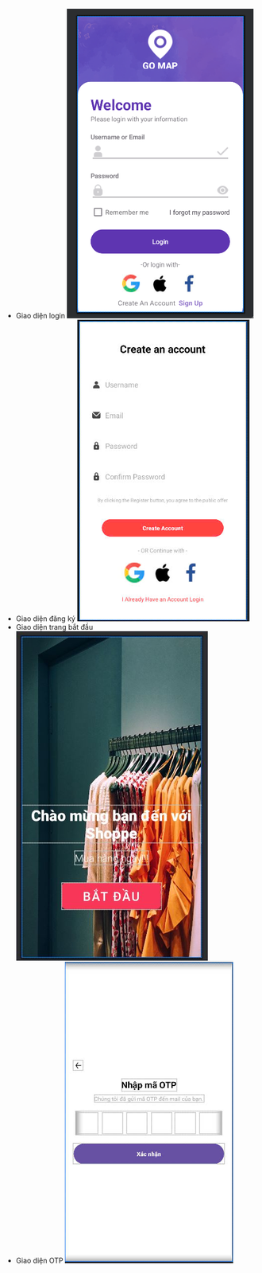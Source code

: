 - Giao diện login
  ![Alt text](image.png)
- Giao diện đăng ký
  ![Alt text](image1.jpg)
- Giao diện trang bắt đầu
  ![Alt text](image3.jpg)
- Giao diện OTP
  ![Alt text](image2.jpg)
